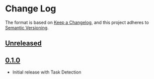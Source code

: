# Change Log

The format is based on [Keep a Changelog](https://keepachangelog.com/en/1.0.0/),
and this project adheres to [Semantic Versioning](https://semver.org/spec/v2.0.0.html).

## [Unreleased]

[Unreleased]: https://github.com/yourbase/yourbase-vscode/compare/v0.1.0...HEAD

## [0.1.0][]

- Initial release with Task Detection

[0.1.0]: https://github.com/yourbase/yourbase-vscode/releases/tag/v0.1.0
